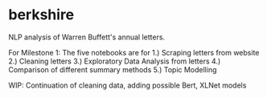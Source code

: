 # berkshire
NLP analysis of Warren Buffett's annual letters.

For Milestone 1: The five notebooks are for 
1.) Scraping letters from website 
2.) Cleaning letters
3.) Exploratory Data Analysis from letters
4.) Comparison of different summary methods
5.) Topic Modelling

WIP: Continuation of cleaning data, adding possible Bert, XLNet models
